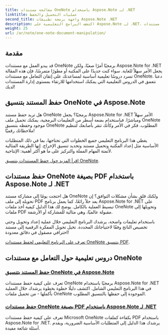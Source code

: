 ```yaml
---
title: معالجة مستندات OneNote باستخدام Aspose.Note لـ .NET
linktitle: عمليات التحميل والحفظ
second_title: واجهة برمجة تطبيقات Aspose.Note .NET
description: اكتشف البرامج التعليمية على Aspose.Note لـ .NET، والتي تركز على إنشاء مستندات OneNote وحفظها وتحويلها باستخدام أمثلة وأسئلة شائعة عملية وسهلة المتابعة.
weight: 25
url: /ar/note/one-note-document-manipulation/
---
```

## مقدمة

قد يبدو العمل مع مستندات OneNote برمجيًا أمرًا صعبًا، ولكن Aspose.Note for .NET يجعل الأمر سهلاً للغاية. سواء كنت جديدًا على المكتبة أو مطورًا متمرسًا، فإن هذه المقالة تسرد دروسًا تعليمية أساسية لمساعدتك على إتقان التعامل مع مستندات OneNote. دعنا نتعمق في الدروس التعليمية التي يمكنك استخدامها للارتقاء بمستوى إدارة المستندات لديك!

## حفظ المستند بتنسيق OneNote في Aspose.Note  

هل تريد حفظ مستند OneNote برمجيًا؟ يجعل Aspose.Note for .NET الأمر سهلاً ومباشرًا. فباستخدام بضعة أسطر من التعليمات البرمجية، يمكنك تحميل ملف OneNote موجود وحفظه بتنسيق OneNote المطلوب. فكر في الأمر وكأنك تنقر بأصابعك لتنظيم ملاحظاتك رقميًا!  

يغطي هذا البرنامج التعليمي جميع الخطوات التي تحتاجها، بما في ذلك المتطلبات الأساسية مثل إعداد المكتبة وتحميل مستند وتحديد تنسيق الإخراج. إنها الطريقة المثالية لأتمتة المهام المملة والتركيز على ما هو أكثر أهمية: الإنتاجية.  

[اقرأ المزيد حول حفظ المستندات بتنسيق OneNote](./saving-document-to-one-note-format/).  

## حفظ مستندات OneNote بصيغة PDF باستخدام Aspose.Note لـ .NET  

هل احتجت يومًا إلى مشاركة مستند OneNote ولكنك قلق بشأن مشكلات التوافق؟ إن تحويله إلى ملف PDF يعد حلاً رائعًا، كما يعمل برنامج Aspose.Note for .NET على تبسيط العملية بالكامل. يوضح لك هذا الدليل كيفية أخذ ملفات OneNote وتحويلها إلى ملفات PDF مقبولة عالميًا، وهي مثالية للمشاركة أو الأرشفة.  

باستخدام تعليمات واضحة، يرشدك البرنامج التعليمي خلال عملية إعداد وتحويل وحتى تخصيص الناتج وفقًا لاحتياجاتك المحددة. تخيل تحويل المفكرة الرقمية إلى مستند احترافي مصقول في دقائق معدودة!  

[تعرف على البرنامج التعليمي لحفظ مستندات OneNote بتنسيق PDF](./saving-one-note-document-pdf/).  

## دروس تعليمية حول التعامل مع مستندات OneNote
### [حفظ المستند بتنسيق OneNote في Aspose.Note](./saving-document-to-one-note-format/)
تعرف على كيفية حفظ مستندات OneNote برمجيًا باستخدام Aspose.Note for .NET في هذا البرنامج التعليمي الشامل. اكتشف دليلًا خطوة بخطوة يرشدك خلال العملية بأكملها - من تحميل ملفات OneNote الموجودة إلى حفظها بالتنسيق المطلوب.
### [حفظ مستندات OneNote بصيغة PDF باستخدام Aspose.Note لـ .NET](./saving-one-note-document-pdf/)
تعرف على كيفية حفظ مستندات Microsoft OneNote بكفاءة كملفات PDF باستخدام Aspose.Note for .NET. يرشدك هذا الدليل إلى المتطلبات الأساسية الضرورية، ويقدم أسئلة شائعة مفيدة.